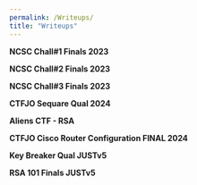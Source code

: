 ```yaml
---
permalink: /Writeups/
title: "Writeups"
---
```



<p><a href="/Writeups/NCSC-Chall1-Finals-2023/" style="text-decoration: none; font-weight: bold;">NCSC Chall#1 Finals 2023</a></p>


<p><a href="/Writeups/NCSC-Chall2-Finals-2023/" style="text-decoration: none; font-weight: bold;">NCSC Chall#2 Finals 2023</a></p>


<p><a href="/Writeups/NCSC-Chall3-Finals-2023/" style="text-decoration: none; font-weight: bold;">NCSC Chall#3 Finals 2023</a></p>


<p><a href="/Writeups/CTFJO-Qual-Sequare-2024/" style="text-decoration: none; font-weight: bold;">CTFJO Sequare Qual 2024</a></p>


<p><a href="/Writeups/Aliens-CTF-RSA/" style="text-decoration: none; font-weight: bold;">Aliens CTF - RSA</a></p>


<p><a href="/Writeups/CTFJO-FINAL-Cisco-Router-Configuration/" style="text-decoration: none; font-weight: bold;">CTFJO Cisco Router Configuration FINAL 2024</a></p>


<p><a href="/Writeups/Key-Breaker-Qual-JUSTv5/" style="text-decoration: none; font-weight: bold;">Key Breaker Qual JUSTv5</a></p>


<p><a href="/Writeups/RSA-101-Finals-JUSTv5/" style="text-decoration: none; font-weight: bold;">RSA 101 Finals JUSTv5</a></p>




